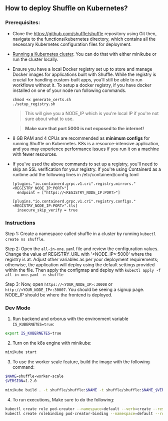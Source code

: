 ## How to deploy Shuffle on Kubernetes?

### Prerequisites:
-	Clone the https://github.com/shuffle/shuffle repository using Git then, navigate to the functions/kubernetes directory, which contains all the necessary Kubernetes configuration files for deployment.
-	[Running a Kubernetes cluster](https://kubernetes.io/docs/setup/). You can do that with either minikube or run the cluster locally.
- Ensure you have a local Docker registry set up to store and manage Docker images for applications built with Shuffle. While the registry is crucial for handling custom-built apps, you’ll still be able to run workflows without it. To setup a docker registry, if you have docker installed on one of your node run following commands.


  ```
  chmod +x generate_certs.sh
  ./setup_registry.sh
  ```

  > This will give you a NODE_IP which is you're local IP if you're not sure about what to use.
  
  > **Make sure that port 5000 is not exposed to the internet!**

- 8 GB RAM and 4 CPUs are recommended as **minimum configs** for running Shuffle on Kubernetes. K8s is a resource-intensive application, and you may experience performance issues if you run it on a machine with fewer resources.

- If you've used the above commands to set up a registry, you'll need to skip an SSL verification for your registry. If you're using Containerd as a runtime
    add the following lines in /etc/containerd/config.toml
    ```
    [plugins."io.containerd.grpc.v1.cri".registry.mirrors."<REGISTRY_NODE_IP:PORT>"]
      endpoint = ["https://<REGISTRY_NODE_IP:PORT>"]

    [plugins."io.containerd.grpc.v1.cri".registry.configs."<REGISTRY_NODE_IP:PORT>".tls]
      insecure_skip_verify = true
    ```

### Instructions
Step 1: Create a namespace called shuffle in a cluster by running ```kubectl create ns shuffle```.

Step 2: Open the ```all-in-one.yaml``` file and review the configuration values. Change the value of REGISTRY_URL with '<NODE_IP>:5000' where the registry is at. Adjust other variables as per your deployment requirements; otherwise, the application will deploy using the default settings provided within the file. Then apply the configmap and deploy with ```kubectl apply -f all-in-one.yaml -n shuffle```

Step 3: Now, open ```https://<YOUR_NODE_IP>:30008``` or ```http://<YOUR_NODE_IP>:30007```. You should be seeing a signup page. NODE_IP should be where the frontend is deployed.

### Dev Mode

1. Run backend and orborus with the environment variable `IS_KUBERNETES=true`:

```bash
export IS_KUBERNETES=true
```

2. Turn on the k8s engine with minikube:
  
```bash
minikube start
```

3. To use the worker scale feature, build the image with the following command:

```bash
$NAME=shuffle-worker-scale
$VERSION=1.2.0

minikube build . -t shuffle/shuffle:$NAME -t shuffle/shuffle:$NAME_$VERSION -t docker.pkg.github.com/shuffle/shuffle/$NAME:$VERSION -t ghcr.io/shuffle/$NAME:$VERSION -t ghcr.io/shuffle/$NAME:nightly -t ghcr.io/shuffle/$NAME:$VERSION -t ghcr.io/shuffle/$NAME:nightly -t ghcr.io/shuffle/$NAME:latest
```

4. To run executions, Make sure to do the following:

```bash
kubectl create role pod-creator --namespace=default --verb=create --resource=pods
kubectl create rolebinding pod-creator-binding --namespace=default --role=pod-creator --serviceaccount=default:default
```



